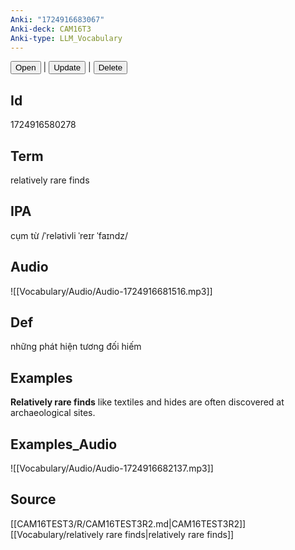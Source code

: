 ```yaml
---
Anki: "1724916683067"
Anki-deck: CAM16T3
Anki-type: LLM_Vocabulary
---
```

<button class="anki-btn-open">Open</button> | <button class="anki-btn-update">Update</button> | <button class="anki-btn-delete">Delete</button>

## Id
1724916580278
## Term
relatively rare finds
## IPA
cụm từ /ˈrelətivli ˈreɪr ˈfaɪndz/
## Audio
 ![[Vocabulary/Audio/Audio-1724916681516.mp3]]
## Def
 những phát hiện tương đối hiếm

## Examples
**Relatively rare finds** like textiles and hides are often discovered at archaeological sites. 

## Examples_Audio
![[Vocabulary/Audio/Audio-1724916682137.mp3]]
## Source
 [[CAM16TEST3/R/CAM16TEST3R2.md|CAM16TEST3R2]] [[Vocabulary/relatively rare finds|relatively rare finds]]